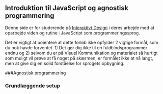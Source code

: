 ## Introduktion til JavaScript og agnostisk programmering

Denne side er for studerende på [Interaktivt Design](http://www.dmjx.dk/uddannelser/interaktivt-design) i deres arbejde med at oparbejde viden og rutine i JavaScript som programmeringssprog.

Det er vigtigt at poientere at dette forløb ikke opfylder 2 vigtige formål, som du nok havde forventet. 1) Det gør dig ikke til en fuldblodsprogrammør endnu og 2) selvom du er på Visuel Kommunikation og materialet så hurtigt som muligt vil prøve at få noget på skærmen, er formålet ikke at nå langt, men at give dig en solid forståelse for sprogets opbygning.

###Agnostisk programmering

### Grundlæggende setup
